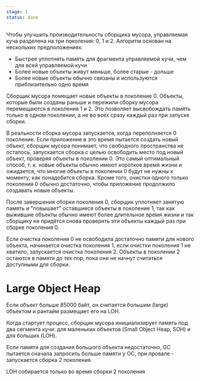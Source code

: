 ```yaml
---
stage: 1
status: done
---
```

Чтобы улучшить производительность сборщика мусора, управляемая куча разделена на три поколения: 0, 1 и 2. Алгоритм основан на нескольких предположениях:

- Быстрее уплотнять память для фрагмента управляемой кучи, чем для всей управляемой кучи
- Более новые объекты живут меньше, более старые - дольше
- Более новые объекты обычно связаны и используются приблизительно одно время

Сборщик мусора помещает новые объекты в поколение 0. Объекты, которые были созданы раньше и пережили сборку мусора перемещаются в поколения 1 и 2. Это позволяет высвобождать память только в одном поколении, а не во всех сразу каждый раз при запуске сборки.

В реальности сборка мусора запускается, когда переполняется 0 поколение. Если приложение в это время пытается создать новый объект, сборщик мусора понимает, что свободного пространства не осталось, запускается сборка с целью освободить место под новый объект, проверяя объекты в поколении 0. Это самый оптимальный способ, т. к. новые объекты обычно имеют короткое время жизни и ожидается, что многие объекты в поколении 0 будут не нужны к моменту, как понадобится сборка. Кроме того, очистки одного только поколения 0 обычно достаточно, чтобы приложение продолжило создавать новые объекты.

После завершения сборки поколения 0, сборщик уплотняет занятую память и "повышает" оставшиеся объекты в поколение 1, так как выжившие объекты обычно имеют более длительное время жизни и так сборщику не придётся снова проверять эти объекты каждый раз при сборке поколения 0.

Если очистка поколения 0 не освободила достаточно памяти для нового объекта, начинается очистка поколения 1, если очистки поколения 1 не хватило, запускается очистка поколения 2. Объекты в поколении 2 остаются в памяти до тех пор, пока они не начнут считаться доступными для сборки.

# Large Object Heap

Если объект больше 85000 байт, он считается большим (large) объектом и рантайм размещает его на LOH.

Когда стартует процесс, сборщик мусора инициализирует память под два сегмента кучи: для маленьких объектов (Small Object Heap, SOH) и для больших (LOH). 

Если памяти для создания большого объекта недостаточно, GC пытается сначала запросить больше памяти у ОС, при провале - запускается сборка 2 поколения.

LOH собирается только во время сборки 2 поколения

